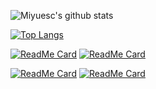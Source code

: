 ![Miyuesc's github stats](https://github-readme-stats.vercel.app/api?username=miyuesc&show_icons=true&theme=radical)

[![Top Langs](https://github-readme-stats.vercel.app/api/top-langs/?username=miyuesc&layout=compact)](https://github.com/anuraghazra/github-readme-stats)

[![ReadMe Card](https://github-readme-stats.vercel.app/api/pin/?username=miyuesc&repo=miyuesc)](https://github.com/anuraghazra/github-readme-stats)     [![ReadMe Card](https://github-readme-stats.vercel.app/api/pin/?username=miyuesc&repo=graph-font)](https://github.com/anuraghazra/github-readme-stats)

[![ReadMe Card](https://github-readme-stats.vercel.app/api/pin/?username=miyuesc&repo=user-defined-data)](https://github.com/anuraghazra/github-readme-stats)     [![ReadMe Card](https://github-readme-stats.vercel.app/api/pin/?username=miyuesc&repo=blog)](https://github.com/anuraghazra/github-readme-stats)
